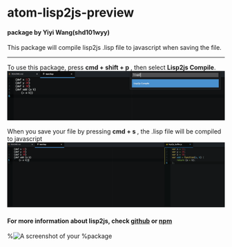 # atom-lisp2js-preview
#### package by Yiyi Wang(shd101wyy)

This package will compile lisp2js .lisp file to javascript when saving the file.

-------------
To use this package, press <strong> cmd + shift + p </strong>, then select <strong>Lisp2js Compile</strong>.
![screenshot1](https://github.com/shd101wyy/atom-lisp2js-preview/blob/master/screenshot/snip1.png?raw=true)

When you save your file by pressing <strong> cmd + s </strong>, the .lisp file will be compiled to javascript
![screenshot2](https://github.com/shd101wyy/atom-lisp2js-preview/blob/master/screenshot/snip2.png?raw=true)


#### For more information about <strong>lisp2js</strong>, check [github](https://github.com/shd101wyy/lisp2js) or [npm](https://www.npmjs.com/package/lisp2js)


%![A screenshot of your %package](https://f.cloud.github.com/assets/69169/2290250/c35d867a-a017-11e3-86be-cd7c5bf3ff9b.gif)

